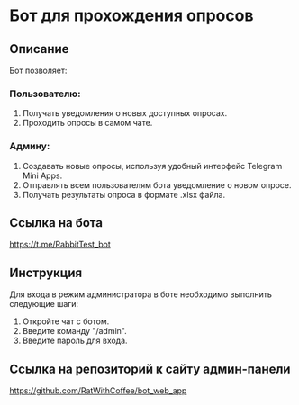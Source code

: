 # Бот для прохождения опросов
## Описание

Бот позволяет:

### Пользователю:

1. Получать уведомления о новых доступных опросах.
2. Проходить опросы в самом чате.

### Админу:

1. Создавать новые опросы, используя удобный интерфейс Telegram Mini Apps.
2. Отправлять всем пользователям бота уведомление о новом опросе.
3. Получать результаты опроса в формате .xlsx файла.

## Ссылка на бота

https://t.me/RabbitTest_bot

## Инструкция

Для входа в режим администратора в боте необходимо выполнить следующие шаги:

1. Откройте чат с ботом.
2. Введите команду "/admin".
3. Введите пароль для входа.

## Ссылка на репозиторий к сайту админ-панели

https://github.com/RatWithCoffee/bot_web_app
